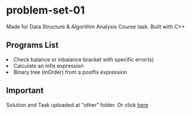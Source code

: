 # problem-set-01
Made for Data Structure & Algorithm Analysis Course task. Built with C++
## Programs List
<li>Check balance or inbalance bracket with specific error(s)</li>
<li>Calculate an infix expression</li>
<li>Binary tree (inOrder) from a postfix expression</li>

## Important
Solution and Task uploaded at "other" folder. Or click [here](https://github.com/wannn-one/problem-set-01/tree/main/other) 
